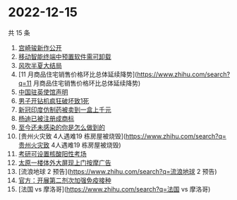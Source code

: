 # 2022-12-15

共 15 条

<!-- BEGIN ZHIHUSEARCH -->
<!-- 最后更新时间 Thu Dec 15 2022 18:22:15 GMT+0800 (China Standard Time) -->
1. [宫崎骏新作公开](https://www.zhihu.com/search?q=宫崎骏新作公开)
1. [移动智能终端中预置软件需可卸载](https://www.zhihu.com/search?q=移动智能终端中预置软件需可卸载)
1. [风吹半夏大结局](https://www.zhihu.com/search?q=风吹半夏大结局)
1. [11 月商品住宅销售价格环比总体延续降势](https://www.zhihu.com/search?q=11 月商品住宅销售价格环比总体延续降势)
1. [中国驻英使馆声明](https://www.zhihu.com/search?q=中国驻英使馆声明)
1. [男子开钻机疯狂破坏致1死](https://www.zhihu.com/search?q=男子开钻机疯狂破坏致1死)
1. [新冠印度仿制药被卖到一盒上千元](https://www.zhihu.com/search?q=新冠印度仿制药被卖到一盒上千元)
1. [杨迪已被注册成商标 ](https://www.zhihu.com/search?q=杨迪已被注册成商标 )
1. [至今还未感染的你是怎么做到的](https://www.zhihu.com/search?q=至今还未感染的你是怎么做到的)
1. [贵州火灾致 4人遇难19 栋房屋被烧毁](https://www.zhihu.com/search?q=贵州火灾致 4人遇难19 栋房屋被烧毁)
1. [考研可设置核酸阳性考场](https://www.zhihu.com/search?q=考研可设置核酸阳性考场)
1. [太原一楼体外大屏现上门按摩广告](https://www.zhihu.com/search?q=太原一楼体外大屏现上门按摩广告)
1. [流浪地球 2 预告](https://www.zhihu.com/search?q=流浪地球 2 预告)
1. [官方：开展第二剂次加强免疫接种](https://www.zhihu.com/search?q=官方：开展第二剂次加强免疫接种)
1. [法国 vs 摩洛哥](https://www.zhihu.com/search?q=法国 vs 摩洛哥)
<!-- END ZHIHUSEARCH -->
